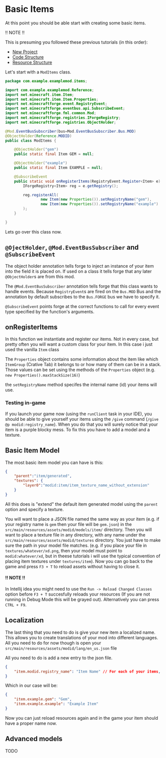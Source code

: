 # Basic Items

At this point you should be able start with creating some basic items.

!! NOTE !!

This is presuming you followed these previous tutorials (in this order):
- [New Project](../getting_started/new_project.md)
- [Code Structure](../getting_started/code_structure.md)
- [Resource Structure](../getting_started/resource_structure.md)

Let's start with a `ModItems` class.

```java
package com.example.examplemod.items;

import com.example.examplemod.Reference;
import net.minecraft.item.Item;
import net.minecraft.item.Item.Properties;
import net.minecraftforge.event.RegistryEvent;
import net.minecraftforge.eventbus.api.SubscribeEvent;
import net.minecraftforge.fml.common.Mod;
import net.minecraftforge.registries.IForgeRegistry;
import net.minecraftforge.registries.ObjectHolder;

@Mod.EventBusSubscriber(bus=Mod.EventBusSubscriber.Bus.MOD)
@ObjectHolder(Reference.MODID)
public class ModItems {

    @ObjectHolder("gem")
    public static final Item GEM = null;

    @ObjectHolder("example")
    public static final Item EXAMPLE = null;

    @SubscribeEvent
    public static void onRegisterItems(RegistryEvent.Register<Item> e) {
        IForgeRegistry<Item> reg = e.getRegistry();

        reg.registerAll(
                new Item(new Properties()).setRegistryName("gem"),
                new Item(new Properties()).setRegistryName("example")
        );
    }

}
```

Lets go over this class now.

## `@OjectHolder`, `@Mod.EventBusSubscriber` and `@SubscribeEvent`

The object holder annotation tells forge to inject an instance
of your item into the field it is placed on.
If used on a class it tells forge that any later
`@ObjectHolder`s are from this mod.

The `@Mod.EventBusSubscriber` annotation tells forge that this class
wants to handle events. Because `RegistryEvent`s are fired on the `Bus.MOD` Bus and the annotation by default subscribes to the `Bus.FORGE` bus we have to specify it.

`@SubscribeEvent` points forge at the correct functions to call
for every event type specified by the function's arguments.

## onRegisterItems
In this function we instantiate and register our items.
Not in every case, but pretty often you will want
a custom class for your item. In this case
i just used the vanilla `Item` class

The `Properties` object contains some information about
the item like which `ItemGroup` (Crative Tab) it belongs to or
how many of them can be in a stack. Those values
can be set using the methods of the `Properties` object
(e.g. `new Properties().maxStackSize(16)`)

the `setRegistryName` method specifes the internal name (id) your items
will use.

### Testing in-game

If you launch your game now (using the `runClient` task in your IDE), 
you should be able to give yourself your items using 
the `/give` command (`/give @p modid:registry_name`).
When you do that you will surely notice that your item is a purple
blocky mess. To fix this you have to add a model and a texture.

## Basic Item Model
The most basic item model you can have is this:

```json
{
    "parent":"item/generated",
    "textures": {
        "layer0":"modid:item/item_texture_name_without_extension"
    }
}
```

All this does is "extend" the default item generated model
using the `parent` option and specify a texture.

You will want to place a JSON file named the same way
as your item (e.g. if your registry name is `gem` then your file will be `gem.json`)
in the `src/main/resources/assets/modid/models/item/` directory.
Then you will want to place a texture file in any directory, with any name
under the `src/main/resources/assets/modid/textures` directory.
You just have to make sure the path in your model file matches.
(e.g. if you place your file in `textures/whatever/xd.png`, then your model
must point to `modid:whatever/xd`, but in theese tutorials i will use the
typical convention of placing item textures under `textures/item`).
Now you can go back to the game and press `F3 + T` to reload assets
without having to close it.

#### !! NOTE !!
In Intellij idea you might need to use the `Run -> Reload Changed Classes` option before `F3 + T` 
succesfully reloads your resources (If you are not running in Debug Mode this will be grayed out). Alternatively 
you can press `CTRL + F9`.

## Localization
The last thing that you need to do is give your new item a localized name.
This allows you to create translations of your mod into different languages.
All you need to do for now though is open your `src/main/resources/assets/modid/lang/en_us.json` file

All you need to do is add a new entry to the json file.
```json
{
    "item.modid.registry_name": "Item Name" // For each of your items, remember a comma at the end of each entry except the last one
}
```
Which in our case will be:
```json
{
    "item.example.gem": "Gem",
    "item.example.example": "Example Item"
}
```

Now you can just reload resources again and in the game your
item should have a proper name now.

## Advanced models
TODO

